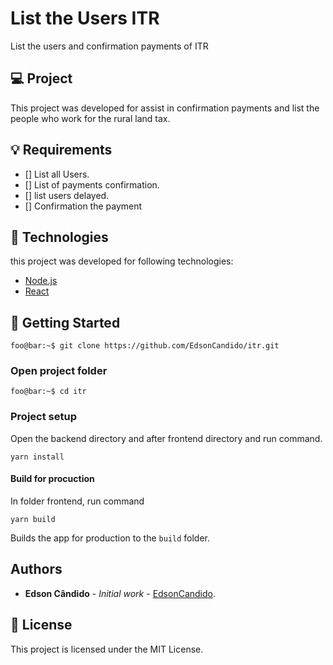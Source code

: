 # List the Users ITR

List the users and confirmation payments of ITR

## 💻 Project

This project was developed for assist in confirmation payments and list the people who work for the rural land tax.

## :bulb: Requirements

- [] List all Users.
- [] List of payments confirmation.
- [] list users delayed.
- [] Confirmation the payment

## :construction_worker: Technologies

this project was developed for following technologies:

- [Node.js](https://nodejs.org/en/)
- [React](https://reactjs.org)

## :wrench: Getting Started
```console
foo@bar:~$ git clone https://github.com/EdsonCandido/itr.git
```

### Open project folder
```
foo@bar:~$ cd itr
```

### Project setup

Open the backend directory and after frontend directory and run command.

```
yarn install
```

#### Build for procuction

In folder frontend, run command
```
yarn build
```
Builds the app for production to the `build` folder.

## Authors

* **Edson Cândido** - *Initial work* - [EdsonCandido](https://github.com/EdsonCandido).

## :memo: License

This project is licensed under the MIT License.
